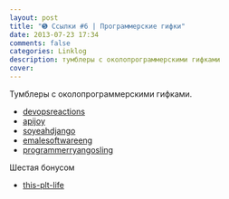 ```yaml
---
layout: post
title: "➎ Ссылки #6 | Программерские гифки"
date: 2013-07-23 17:34
comments: false
categories: Linklog	
description: тумблеры c околопрограммерскими гифками
cover: 
---
```

Тумблеры c околопрограммерскими гифками.             

*	[devopsreactions](http://devopsreactions.tumblr.com/)			    		
* [apijoy](http://apijoy.tumblr.com/)								
* [soyeahdjango](http://soyeahdjango.com/)					
* [emalesoftwareeng](http://femalesoftwareeng.tumblr.com/)                  
* [programmerryangosling](http://programmerryangosling.tumblr.com/)        

Шестая бонусом

*	[this-plt-life](http://this-plt-life.tumblr.com/)  